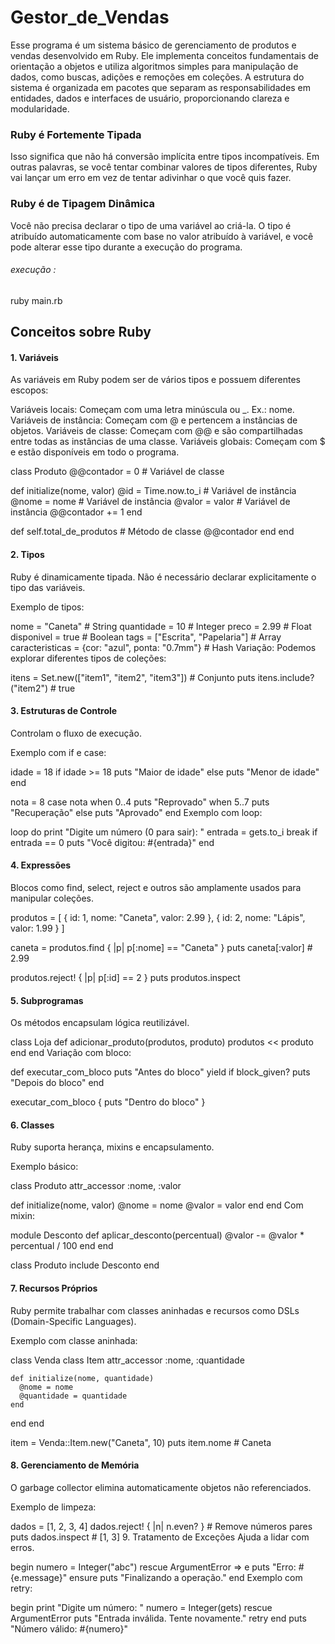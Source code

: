 # Gestor_de_Vendas
Esse programa é um sistema básico de gerenciamento de produtos e vendas desenvolvido em Ruby. Ele implementa conceitos fundamentais de orientação a objetos e utiliza algoritmos simples para manipulação de dados, como buscas, adições e remoções em coleções. A estrutura do sistema é organizada em pacotes que separam as responsabilidades em entidades, dados e interfaces de usuário, proporcionando clareza e modularidade.

### Ruby é Fortemente Tipada
Isso significa que não há conversão implícita entre tipos incompatíveis. Em outras palavras, se você tentar combinar valores de tipos diferentes, Ruby vai lançar um erro em vez de tentar adivinhar o que você quis fazer.


### Ruby é de Tipagem Dinâmica
Você não precisa declarar o tipo de uma variável ao criá-la. O tipo é atribuído automaticamente com base no valor atribuído à variável, e você pode alterar esse tipo durante a execução do programa.

###### execução :

ruby main.rb


## Conceitos sobre Ruby

#### 1. Variáveis
As variáveis em Ruby podem ser de vários tipos e possuem diferentes escopos:

Variáveis locais: Começam com uma letra minúscula ou _. Ex.: nome.
Variáveis de instância: Começam com @ e pertencem a instâncias de objetos.
Variáveis de classe: Começam com @@ e são compartilhadas entre todas as instâncias de uma classe.
Variáveis globais: Começam com $ e estão disponíveis em todo o programa.

class Produto
  @@contador = 0 # Variável de classe

  def initialize(nome, valor)
    @id = Time.now.to_i       # Variável de instância
    @nome = nome              # Variável de instância
    @valor = valor            # Variável de instância
    @@contador += 1
  end

  def self.total_de_produtos # Método de classe
    @@contador
  end
end
#### 2. Tipos
Ruby é dinamicamente tipada. Não é necessário declarar explicitamente o tipo das variáveis.

Exemplo de tipos:

nome = "Caneta"         # String
quantidade = 10         # Integer
preco = 2.99            # Float
disponivel = true       # Boolean
tags = ["Escrita", "Papelaria"] # Array
caracteristicas = {cor: "azul", ponta: "0.7mm"} # Hash
Variação:
Podemos explorar diferentes tipos de coleções:


itens = Set.new(["item1", "item2", "item3"]) # Conjunto
puts itens.include?("item2") # true
#### 3. Estruturas de Controle
Controlam o fluxo de execução.

Exemplo com if e case:

idade = 18
if idade >= 18
  puts "Maior de idade"
else
  puts "Menor de idade"
end

nota = 8
case nota
when 0..4
  puts "Reprovado"
when 5..7
  puts "Recuperação"
else
  puts "Aprovado"
end
Exemplo com loop:

loop do
  print "Digite um número (0 para sair): "
  entrada = gets.to_i
  break if entrada == 0
  puts "Você digitou: #{entrada}"
end
#### 4. Expressões
Blocos como find, select, reject e outros são amplamente usados para manipular coleções.


produtos = [
  { id: 1, nome: "Caneta", valor: 2.99 },
  { id: 2, nome: "Lápis", valor: 1.99 }
]

caneta = produtos.find { |p| p[:nome] == "Caneta" }
puts caneta[:valor] # 2.99

produtos.reject! { |p| p[:id] == 2 }
puts produtos.inspect
#### 5. Subprogramas
Os métodos encapsulam lógica reutilizável.


class Loja
  def adicionar_produto(produtos, produto)
    produtos << produto
  end
end
Variação com bloco:

def executar_com_bloco
  puts "Antes do bloco"
  yield if block_given?
  puts "Depois do bloco"
end

executar_com_bloco { puts "Dentro do bloco" }
#### 6. Classes
Ruby suporta herança, mixins e encapsulamento.

Exemplo básico:

class Produto
  attr_accessor :nome, :valor

  def initialize(nome, valor)
    @nome = nome
    @valor = valor
  end
end
Com mixin:

module Desconto
  def aplicar_desconto(percentual)
    @valor -= @valor * percentual / 100
  end
end

class Produto
  include Desconto
end
#### 7. Recursos Próprios
Ruby permite trabalhar com classes aninhadas e recursos como DSLs (Domain-Specific Languages).

Exemplo com classe aninhada:

class Venda
  class Item
    attr_accessor :nome, :quantidade

    def initialize(nome, quantidade)
      @nome = nome
      @quantidade = quantidade
    end
  end
end

item = Venda::Item.new("Caneta", 10)
puts item.nome # Caneta
#### 8. Gerenciamento de Memória
O garbage collector elimina automaticamente objetos não referenciados.

Exemplo de limpeza:

dados = [1, 2, 3, 4]
dados.reject! { |n| n.even? } # Remove números pares
puts dados.inspect # [1, 3]
9. Tratamento de Exceções
Ajuda a lidar com erros.


begin
  numero = Integer("abc")
rescue ArgumentError => e
  puts "Erro: #{e.message}"
ensure
  puts "Finalizando a operação."
end
Exemplo com retry:

begin
  print "Digite um número: "
  numero = Integer(gets)
rescue ArgumentError
  puts "Entrada inválida. Tente novamente."
  retry
end
puts "Número válido: #{numero}"
